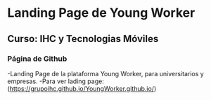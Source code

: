 # Landing Page de Young Worker
## Curso: IHC y Tecnologias Móviles
### Página de Github

-Landing Page de la plataforma Young Worker, para universitarios y empresas.
-Para ver lading page: (https://grupoihc.github.io/YoungWorker.github.io/)
